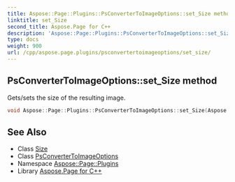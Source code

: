 ```yaml
---
title: Aspose::Page::Plugins::PsConverterToImageOptions::set_Size method
linktitle: set_Size
second_title: Aspose.Page for C++
description: 'Aspose::Page::Plugins::PsConverterToImageOptions::set_Size method. Gets/sets the size of the resulting image in C++.'
type: docs
weight: 900
url: /cpp/aspose.page.plugins/psconvertertoimageoptions/set_size/
---
```

## PsConverterToImageOptions::set_Size method


Gets/sets the size of the resulting image.

```cpp
void Aspose::Page::Plugins::PsConverterToImageOptions::set_Size(Aspose::Page::Drawing::Size value)
```

## See Also

* Class [Size](../../../aspose.page.drawing/size/)
* Class [PsConverterToImageOptions](../)
* Namespace [Aspose::Page::Plugins](../../)
* Library [Aspose.Page for C++](../../../)
